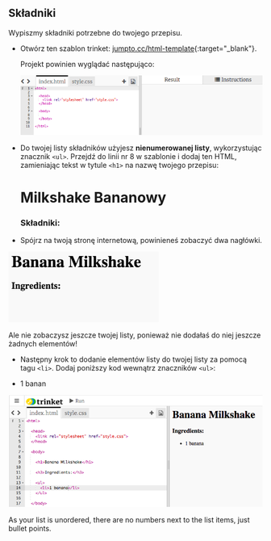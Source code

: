 ## Składniki

Wypiszmy składniki potrzebne do twojego przepisu.

+ Otwórz ten szablon trinket: [jumpto.cc/html-template](http://jumpto.cc/html-template){:target="_blank"}.
    
    Projekt powinien wyglądać następująco:
    
    ![zrzut ekranu](images/recipe-starter.png)

+ Do twojej listy składników użyjesz **nienumerowanej listy**, wykorzystując znacznik `<ul>`. Przejdź do linii nr 8 w szablonie i dodaj ten HTML, zamieniając tekst w tytule `<h1>` na nazwę twojego przepisu:

    <h1>Milkshake Bananowy</h1>
    
    <h3>Składniki:</h3>
    
    <ul>
    
    </ul>
    

+ Spójrz na twoją stronę internetową, powinieneś zobaczyć dwa nagłówki.

![zrzut ekranu](images/recipe-headings.png)

Ale nie zobaczysz jeszcze twojej listy, ponieważ nie dodałaś do niej jeszcze żadnych elementów!

+ Następny krok to dodanie elementów listy do twojej listy za pomocą tagu `<li>`. Dodaj poniższy kod wewnątrz znaczników `<ul>`:

    <li>1 banan</li>
    

![zrzut ekranu](images/recipe-ul.png)

As your list is unordered, there are no numbers next to the list items, just bullet points.
